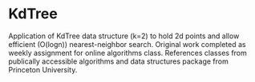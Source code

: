 # KdTree
Application of KdTree data structure (k=2) to hold 2d points and allow efficient (O(logn)) nearest-neighbor search. Original work completed as weekly assignment for online algorithms class. References classes from publically accessible algorithms and data structures package from Princeton University.

